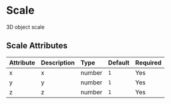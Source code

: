
Scale
=====


3D object scale

Scale Attributes
-----------------

|Attribute|Description|Type|Default|Required|
| :--- | :--- | :--- | :--- | :--- |
|x|x|number|```1```|Yes|
|y|y|number|```1```|Yes|
|z|z|number|```1```|Yes|

